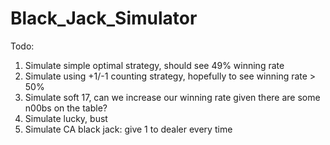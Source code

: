 # Black_Jack_Simulator

Todo:
1. Simulate simple optimal strategy, should see 49% winning rate
2. Simulate using +1/-1 counting strategy, hopefully to see winning rate > 50%
3. Simulate soft 17, can we increase our winning rate given there are some n00bs on the table?
4. Simulate lucky, bust
5. Simulate CA black jack: give 1 to dealer every time
